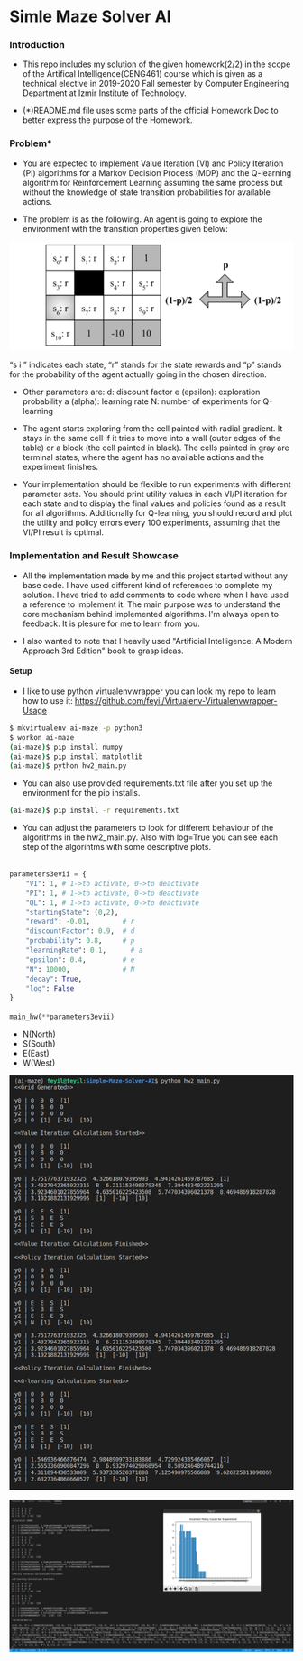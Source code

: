 # Simle Maze Solver AI

### Introduction

* This repo includes my solution of the given homework(2/2) in the scope of the Artifical Intelligence(CENG461) course which is given as a technical elective in 2019-2020 Fall semester by Computer Engineering Department at Izmir Institute of Technology.
    
* (*)README.md file uses some parts of the official Homework Doc to better express the purpose of the Homework.

### Problem*

* You are expected to implement Value Iteration (VI) and Policy Iteration (PI) algorithms for a Markov Decision Process (MDP) and the Q-learning algorithm for Reinforcement Learning
assuming the same process but without the knowledge of state transition probabilities for available actions.

* The problem is as the following. An agent is going to explore the environment with the transition
properties given below:

![alt text](https://github.com/feyil/Simple-Maze-Solver-AI/blob/master/screenshots/maze-problem-1.png "maze-problem-1")

“s​ i​ ” indicates each state, “r” stands for the state rewards and “p” stands for the probability of the
agent actually going in the chosen direction.

* Other parameters are:
    d: discount factor
    e (epsilon): exploration probability
    a (alpha): learning rate
    N: number of experiments for Q-learning

* The agent starts exploring from the cell painted with radial gradient. It stays in the same cell if it tries to move into a wall (outer edges of the table) or a block (the cell painted in black). The cells painted in gray are terminal states, where the agent has no available actions and the experiment finishes.

* Your implementation should be flexible to run experiments with different parameter sets. You should print utility values in each VI/PI iteration for each state and to display the final values and policies found as a result for all algorithms. Additionally for Q-learning, you should record and plot the utility and policy errors every 100 experiments, assuming that the VI/PI result is optimal.


### Implementation and Result Showcase

* All the implementation made by me and this project started without any base code. I have used different kind of references to complete my solution. I have tried to add comments to code where when I have used a reference to implement it. The main purpose was to understand the core mechanism behind implemented algorithms. I'm always open to feedback. It is plesure for me to learn from you. 

* I also wanted to note that I heavily used "Artificial Intelligence: A Modern Approach 3rd Edition" book to grasp ideas.

#### Setup

* I like to use python virtualenvwrapper you can look my repo to learn how to use it: https://github.com/feyil/Virtualenv-Virtualenvwrapper-Usage

```bash
$ mkvirtualenv ai-maze -p python3
$ workon ai-maze
(ai-maze)$ pip install numpy
(ai-maze)$ pip install matplotlib
(ai-maze)$ python hw2_main.py
```

* You can also use provided requirements.txt file after you set up the environment for the pip installs.

```bash
(ai-maze)$ pip install -r requirements.txt
```

* You can adjust the parameters to look for different behaviour of the algorithms in the hw2_main.py. Also with log=True you can see each step of the algorihtms with some descriptive plots.

```python

parameters3evii = {
    "VI": 1, # 1->to activate, 0->to deactivate
    "PI": 1, # 1->to activate, 0->to deactivate
    "QL": 1, # 1->to activate, 0->to deactivate
    "startingState": (0,2),
    "reward": -0.01,        # r
    "discountFactor": 0.9,  # d
    "probability": 0.8,     # p
    "learningRate": 0.1,      # a
    "epsilon": 0.4,         # e
    "N": 10000,             # N
    "decay": True,
    "log": False
}

main_hw(**parameters3evii)

```

* N(North)
* S(South)
* E(East)
* W(West)

![alt text](https://github.com/feyil/Simple-Maze-Solver-AI/blob/master/screenshots/maze-problem-2.png "maze-problem-2")

![alt text](https://github.com/feyil/Simple-Maze-Solver-AI/blob/master/screenshots/maze-problem-3.png "maze-problem-3")